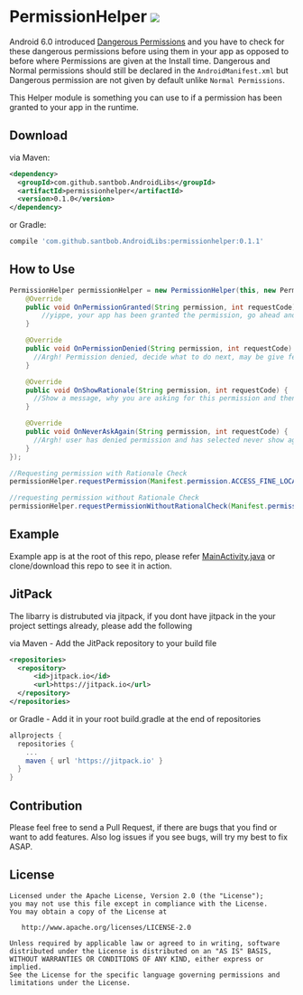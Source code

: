 # PermissionHelper [![](https://jitpack.io/v/santbob/AndroidLibs.svg)](https://jitpack.io/#santbob/AndroidLibs)

Android 6.0 introduced [Dangerous Permissions](https://developer.android.com/guide/topics/permissions/requesting.html#normal-dangerous) and you have to check for these dangerous permissions before using them in your app as opposed to before where Permissions are given at the Install time.
Dangerous and Normal permissions should still be declared in the `AndroidManifest.xml` but Dangerous permission are not given by default unlike `Normal Permissions`.

This Helper module is something you can use to if a permission has been granted to your app in the runtime.


## Download

via Maven:
```xml
<dependency>
  <groupId>com.github.santbob.AndroidLibs</groupId>
  <artifactId>permissionhelper</artifactId>
  <version>0.1.0</version>
</dependency>
```
or Gradle:
```groovy
compile 'com.github.santbob.AndroidLibs:permissionhelper:0.1.1'
```

## How to Use

```java
PermissionHelper permissionHelper = new PermissionHelper(this, new PermissionHelper.PermissionHelperListener() {
    @Override
    public void OnPermissionGranted(String permission, int requestCode) {
        //yippe, your app has been granted the permission, go ahead and do something useful with it.
    }

    @Override
    public void OnPermissionDenied(String permission, int requestCode) {
      //Argh! Permission denied, decide what to do next, may be give feature which doesnt require this permission.
    }

    @Override
    public void OnShowRationale(String permission, int requestCode) {
      //Show a message, why you are asking for this permission and then upon the user accepting the message request permission again this time without the rationale check.
    }

    @Override
    public void OnNeverAskAgain(String permission, int requestCode) {
      //Argh! user has denied permission and has selected never show again! 
    }
});

//Requesting permission with Rationale Check
permissionHelper.requestPermission(Manifest.permission.ACCESS_FINE_LOCATION, LOCATION_PERMISSION_REQUEST_CODE);

//requesting permission without Rationale Check
permissionHelper.requestPermissionWithoutRationalCheck(Manifest.permission.ACCESS_FINE_LOCATION, LOCATION_PERMISSION_REQUEST_CODE);
```        
## Example

Example app is at the root of this repo, please refer [MainActivity.java](app/src/main/java/com/santbob/androidlibs_sampleapp/MainActivity.java) or clone/download this repo to see it in action.

## JitPack

The libarry is distrubuted via jitpack, if you dont have jitpack in the your project settings already, please add the following

via Maven - Add the JitPack repository to your build file 
```xml
<repositories>
  <repository>
      <id>jitpack.io</id>
      <url>https://jitpack.io</url>
  </repository>
</repositories>
```
or Gradle - Add it in your root build.gradle at the end of repositories
```groovy
allprojects {
  repositories {
    ...
    maven { url 'https://jitpack.io' }
  }
}
```

## Contribution
Please feel free to send a Pull Request, if there are bugs that you find or want to add features. Also log issues if you see bugs, will try my best to fix ASAP.

## License

    Licensed under the Apache License, Version 2.0 (the "License");
    you may not use this file except in compliance with the License.
    You may obtain a copy of the License at

       http://www.apache.org/licenses/LICENSE-2.0

    Unless required by applicable law or agreed to in writing, software
    distributed under the License is distributed on an "AS IS" BASIS,
    WITHOUT WARRANTIES OR CONDITIONS OF ANY KIND, either express or implied.
    See the License for the specific language governing permissions and
    limitations under the License.
